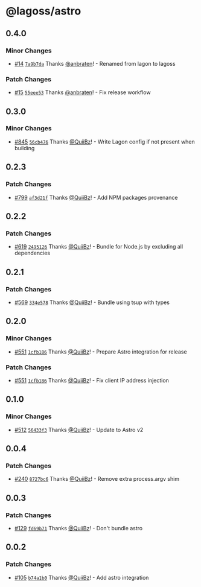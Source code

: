 # @lagoss/astro

## 0.4.0

### Minor Changes

- [#14](https://github.com/lagossapp/lagoss/pull/14) [`7a9b7da`](https://github.com/lagossapp/lagoss/commit/7a9b7daef8d11137f7e7b6b954ab0d6f0a37d443) Thanks [@anbraten](https://github.com/anbraten)! - Renamed from lagon to lagoss

### Patch Changes

- [#15](https://github.com/lagossapp/lagoss/pull/15) [`55eee53`](https://github.com/lagossapp/lagoss/commit/55eee53d29aacf7134e1efced4dcac3ff5450585) Thanks [@anbraten](https://github.com/anbraten)! - Fix release workflow

## 0.3.0

### Minor Changes

- [#845](https://github.com/lagonapp/lagon/pull/845) [`56cb476`](https://github.com/lagonapp/lagon/commit/56cb476e3d5edf32499ac20bf36c77c9fc2cb4e0) Thanks [@QuiiBz](https://github.com/QuiiBz)! - Write Lagon config if not present when building

## 0.2.3

### Patch Changes

- [#799](https://github.com/lagonapp/lagon/pull/799) [`af3d21f`](https://github.com/lagonapp/lagon/commit/af3d21f10ca4fff90ed09c6569ea3fa5d06e88ec) Thanks [@QuiiBz](https://github.com/QuiiBz)! - Add NPM packages provenance

## 0.2.2

### Patch Changes

- [#619](https://github.com/lagonapp/lagon/pull/619) [`2495126`](https://github.com/lagonapp/lagon/commit/2495126a8d8f4c8c67149b50d41d51912cb2dec6) Thanks [@QuiiBz](https://github.com/QuiiBz)! - Bundle for Node.js by excluding all dependencies

## 0.2.1

### Patch Changes

- [#569](https://github.com/lagonapp/lagon/pull/569) [`334e578`](https://github.com/lagonapp/lagon/commit/334e578717a1c0ff3140ff5398a871ad820fea2d) Thanks [@QuiiBz](https://github.com/QuiiBz)! - Bundle using tsup with types

## 0.2.0

### Minor Changes

- [#551](https://github.com/lagonapp/lagon/pull/551) [`1cfb186`](https://github.com/lagonapp/lagon/commit/1cfb186480aaac1598aa6b08cc7606847869e170) Thanks [@QuiiBz](https://github.com/QuiiBz)! - Prepare Astro integration for release

### Patch Changes

- [#551](https://github.com/lagonapp/lagon/pull/551) [`1cfb186`](https://github.com/lagonapp/lagon/commit/1cfb186480aaac1598aa6b08cc7606847869e170) Thanks [@QuiiBz](https://github.com/QuiiBz)! - Fix client IP address injection

## 0.1.0

### Minor Changes

- [#512](https://github.com/lagonapp/lagon/pull/512) [`56433f3`](https://github.com/lagonapp/lagon/commit/56433f3902b29fef2b9b0b4748f242988277ac6e) Thanks [@QuiiBz](https://github.com/QuiiBz)! - Update to Astro v2

## 0.0.4

### Patch Changes

- [#240](https://github.com/lagonapp/lagon/pull/240) [`8727bc6`](https://github.com/lagonapp/lagon/commit/8727bc64b98f280eb54e4d94ea1c309c13663b59) Thanks [@QuiiBz](https://github.com/QuiiBz)! - Remove extra process.argv shim

## 0.0.3

### Patch Changes

- [#129](https://github.com/lagonapp/lagon/pull/129) [`fd69b71`](https://github.com/lagonapp/lagon/commit/fd69b718de6aef0e437a092a5b58871baee78b66) Thanks [@QuiiBz](https://github.com/QuiiBz)! - Don't bundle astro

## 0.0.2

### Patch Changes

- [#105](https://github.com/lagonapp/lagon/pull/105) [`b74a1b0`](https://github.com/lagonapp/lagon/commit/b74a1b03b7f0555d32a4e310fec2f2d0f5372b08) Thanks [@QuiiBz](https://github.com/QuiiBz)! - Add astro integration
